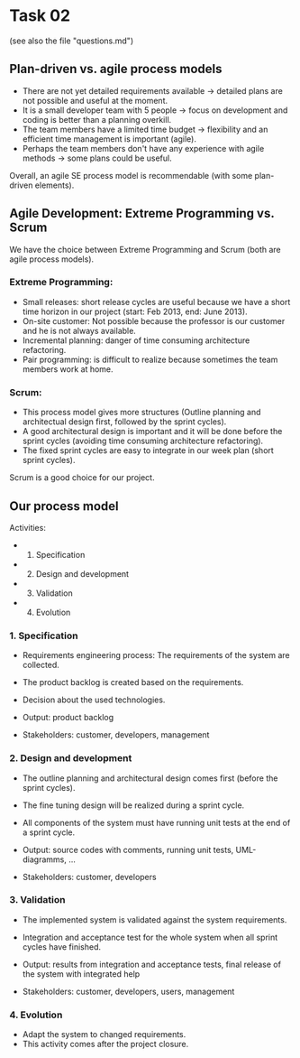 Task 02
=======
(see also the file "questions.md")

Plan-driven vs. agile process models
------------------------------------

- There are not yet detailed requirements available -> detailed plans are not possible and useful at the moment.
- It is a small developer team with 5 people -> focus on development and coding is better than a planning overkill.
- The team members have a limited time budget -> flexibility and an efficient time management is important (agile).
- Perhaps the team members don't have any experience with agile methods -> some plans could be useful.

Overall, an agile SE process model is recommendable (with some plan-driven elements).

Agile Development: Extreme Programming vs. Scrum
------------------------------------------------
We have the choice between Extreme Programming and Scrum (both are agile process models).

### Extreme Programming:
- Small releases: short release cycles are useful because we have a short time horizon in our project (start: Feb 2013, end: June 2013).
- On-site customer: Not possible because the professor is our customer and he is not always available.
- Incremental planning: danger of time consuming architecture refactoring.
- Pair programming: is difficult to realize because sometimes the team members work at home.

### Scrum:
- This process model gives more structures (Outline planning and architectual design first, followed by the sprint cycles).
- A good architectural design is important and it will be done before the sprint cycles (avoiding time consuming architecture refactoring).
- The fixed sprint cycles are easy to integrate in our week plan (short sprint cycles).

Scrum is a good choice for our project.

Our process model
-----------------
Activities:
- 1. Specification
- 2. Design and development
- 3. Validation
- 4. Evolution

### 1. Specification
- Requirements engineering process: The requirements of the system are collected.
- The product backlog is created based on the requirements.
- Decision about the used technologies.

- Output: product backlog
- Stakeholders: customer, developers, management
  
### 2. Design and development
- The outline planning and architectural design comes first (before the sprint cycles).
- The fine tuning design will be realized during a sprint cycle. 
- All components of the system must have running unit tests at the end of a sprint cycle.

- Output: source codes with comments, running unit tests, UML-diagramms, ...
- Stakeholders: customer, developers
  
### 3. Validation
- The implemented system is validated against the system requirements.
- Integration and acceptance test for the whole system when all sprint cycles have finished.

- Output: results from integration and acceptance tests, final release of the system with integrated help
- Stakeholders: customer, developers, users, management
  
### 4. Evolution
- Adapt the system to changed requirements.
- This activity comes after the project closure.
